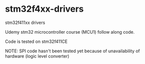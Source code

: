 # stm32f4xx-drivers
stm32f411xx drivers

Udemy stm32 microcontroller course (MCU1) follow along code.

Code is tested on stm32f411CE

NOTE: SPI code hasn't been tested yet because of unavailability of hardware (logic level converter)

